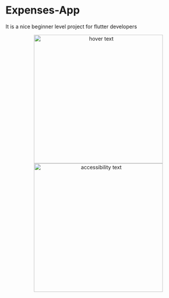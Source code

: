 # Expenses-App
It is a nice beginner level project for flutter developers

<p align="center">
  <img src="https://user-images.githubusercontent.com/67066911/134143332-e6c58bc1-2428-4c38-b44d-0421d49b61a6.png" width="350" title="hover text">
  <img src="https://user-images.githubusercontent.com/67066911/134143343-f0e97430-d037-4bda-869e-220d70934107.png" width="350" alt="accessibility text">
</p>
